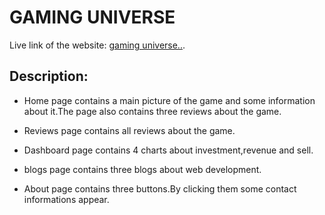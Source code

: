 # GAMING UNIVERSE #
Live link of the website: [gaming universe..](https://github.com/facebook/create-react-app).

## Description: ##
* Home page contains a main picture of the game and some information about it.The page also contains three reviews about the game.

* Reviews page contains all reviews about the game.

* Dashboard page contains 4 charts about investment,revenue and sell.

* blogs page contains three blogs about web development.

* About page contains three buttons.By clicking them some contact informations appear.


